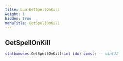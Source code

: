 ```yaml
---
title: Lua GetSpellOnKill
weight: 1
hidden: true
menuTitle: GetSpellOnKill
---
```

## GetSpellOnKill
```lua
statbonuses:GetSpellOnKill(int idx) const; -- uint32
```